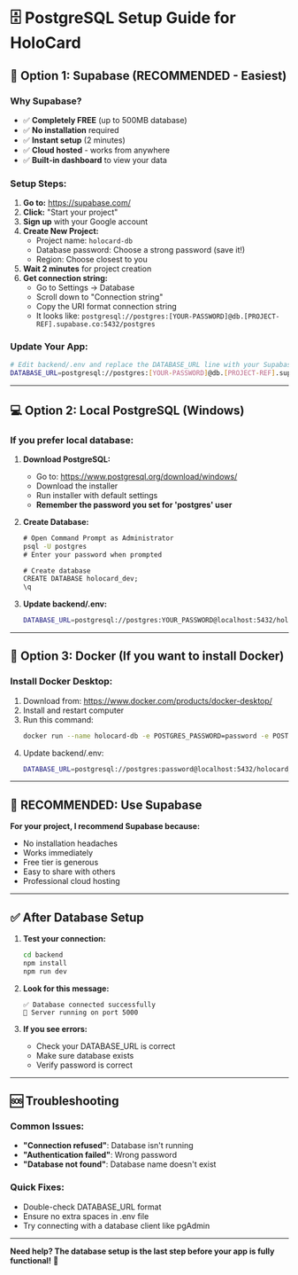 # 🗄️ PostgreSQL Setup Guide for HoloCard

## 🚀 **Option 1: Supabase (RECOMMENDED - Easiest)**

### Why Supabase?
- ✅ **Completely FREE** (up to 500MB database)
- ✅ **No installation** required
- ✅ **Instant setup** (2 minutes)
- ✅ **Cloud hosted** - works from anywhere
- ✅ **Built-in dashboard** to view your data

### Setup Steps:
1. **Go to:** https://supabase.com/
2. **Click:** "Start your project" 
3. **Sign up** with your Google account
4. **Create New Project:**
   - Project name: `holocard-db`
   - Database password: Choose a strong password (save it!)
   - Region: Choose closest to you
5. **Wait 2 minutes** for project creation
6. **Get connection string:**
   - Go to Settings → Database
   - Scroll down to "Connection string"
   - Copy the URI format connection string
   - It looks like: `postgresql://postgres:[YOUR-PASSWORD]@db.[PROJECT-REF].supabase.co:5432/postgres`

### Update Your App:
```bash
# Edit backend/.env and replace the DATABASE_URL line with your Supabase URL:
DATABASE_URL=postgresql://postgres:[YOUR-PASSWORD]@db.[PROJECT-REF].supabase.co:5432/postgres
```

---

## 💻 **Option 2: Local PostgreSQL (Windows)**

### If you prefer local database:

1. **Download PostgreSQL:**
   - Go to: https://www.postgresql.org/download/windows/
   - Download the installer
   - Run installer with default settings
   - **Remember the password you set for 'postgres' user**

2. **Create Database:**
   ```cmd
   # Open Command Prompt as Administrator
   psql -U postgres
   # Enter your password when prompted
   
   # Create database
   CREATE DATABASE holocard_dev;
   \q
   ```

3. **Update backend/.env:**
   ```bash
   DATABASE_URL=postgresql://postgres:YOUR_PASSWORD@localhost:5432/holocard_dev
   ```

---

## 🐳 **Option 3: Docker (If you want to install Docker)**

### Install Docker Desktop:
1. Download from: https://www.docker.com/products/docker-desktop/
2. Install and restart computer
3. Run this command:
   ```bash
   docker run --name holocard-db -e POSTGRES_PASSWORD=password -e POSTGRES_DB=holocard_dev -p 5432:5432 -d postgres:15
   ```
4. Update backend/.env:
   ```bash
   DATABASE_URL=postgresql://postgres:password@localhost:5432/holocard_dev
   ```

---

## 🎯 **RECOMMENDED: Use Supabase**

**For your project, I recommend Supabase because:**
- No installation headaches
- Works immediately  
- Free tier is generous
- Easy to share with others
- Professional cloud hosting

---

## ✅ **After Database Setup**

1. **Test your connection:**
   ```bash
   cd backend
   npm install
   npm run dev
   ```

2. **Look for this message:**
   ```
   ✅ Database connected successfully
   🚀 Server running on port 5000
   ```

3. **If you see errors:**
   - Check your DATABASE_URL is correct
   - Make sure database exists
   - Verify password is correct

---

## 🆘 **Troubleshooting**

### Common Issues:
- **"Connection refused"**: Database isn't running
- **"Authentication failed"**: Wrong password
- **"Database not found"**: Database name doesn't exist

### Quick Fixes:
- Double-check DATABASE_URL format
- Ensure no extra spaces in .env file
- Try connecting with a database client like pgAdmin

---

**Need help? The database setup is the last step before your app is fully functional!** 🚀
